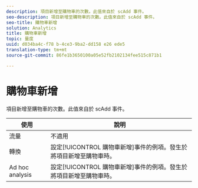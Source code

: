 ```yaml
---
description: 項目新增至購物車的次數。此值來自於 scAdd 事件。
seo-description: 項目新增至購物車的次數。此值來自於 scAdd 事件。
seo-title: 購物車新增
solution: Analytics
title: 購物車新增
topic: 量度
uuid: d034ba4c-f78 b-4ce3-9ba2-dd158 e26 ede5
translation-type: tm+mt
source-git-commit: 86fe1b3650100a05e52fb2102134fee515c871b1

---
```



# 購物車新增

項目新增至購物車的次數。此值來自於 scAdd 事件。

| 使用 | 說明 |
|---|---|
| 流量 | 不適用 |
| 轉換 | 設定[!UICONTROL 購物車新增]事件的例項。發生於將項目新增至購物車時。 |
| Ad hoc analysis | 設定[!UICONTROL 購物車新增]事件的例項。發生於將項目新增至購物車時。 |

